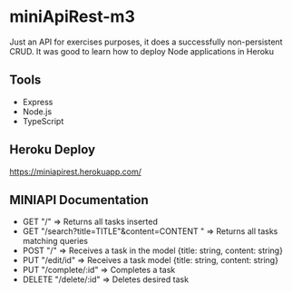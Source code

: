 # miniApiRest-m3


Just an API for exercises purposes, it does a successfully non-persistent CRUD. It was good to learn how to deploy Node applications in Heroku

## Tools
- Express
- Node.js
- TypeScript

## Heroku Deploy

https://miniapirest.herokuapp.com/

## MINIAPI Documentation

 - GET "/" => Returns all tasks inserted
 - GET "/search?title=TITLE"&content=CONTENT " => Returns all tasks matching queries
 - POST "/" => Receives a task in the model {title: string, content: string}
 - PUT "/edit/id" => Receives a task model {title: string, content: string}
 - PUT "/complete/:id" => Completes a task
 - DELETE "/delete/:id" => Deletes desired task
 
 
